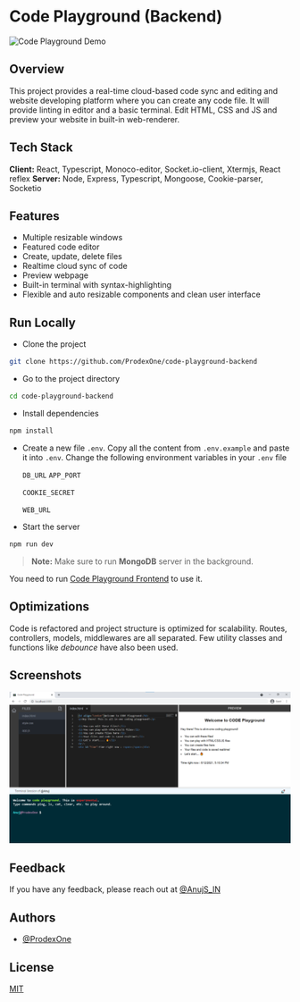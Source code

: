 # Code Playground (Backend)

![Code Playground Demo](https://raw.githubusercontent.com/ProdexOne/code-playground-frontend/master/img/code-playground.gif)

## Overview

This project provides a real-time cloud-based code sync and editing and website developing platform where you can create any code file. It will provide linting in editor and a basic terminal. Edit HTML, CSS and JS and preview your website in built-in web-renderer.

## Tech Stack

**Client:** React, Typescript, Monoco-editor, Socket.io-client, Xtermjs, React reflex
**Server:** Node, Express, Typescript, Mongoose, Cookie-parser, Socketio

## Features

- Multiple resizable windows
- Featured code editor
- Create, update, delete files
- Realtime cloud sync of code
- Preview webpage
- Built-in terminal with syntax-highlighting
- Flexible and auto resizable components and clean user interface

## Run Locally

- Clone the project

```bash
git clone https://github.com/ProdexOne/code-playground-backend
```

- Go to the project directory

```bash
cd code-playground-backend
```

- Install dependencies

```bash
npm install
```

- Create a new file `.env`. Copy all the content from `.env.example` and paste it into `.env`. Change the following environment variables in your `.env` file

  `DB_URL`
  `APP_PORT`

  `COOKIE_SECRET`

  `WEB_URL`

- Start the server

```bash
npm run dev
```

> **Note:** Make sure to run **MongoDB** server in the background.

You need to run [Code Playground Frontend](https://github.com/ProdexOne/code-playground-frontend) to use it.

## Optimizations

Code is refactored and project structure is optimized for scalability. Routes, controllers, models, middlewares are all separated. Few utility classes and functions like _debounce_ have also been used.

## Screenshots

![App Screenshot](https://raw.githubusercontent.com/ProdexOne/code-playground-frontend/master/img/code-playground.png)

## Feedback

If you have any feedback, please reach out at [@AnujS_IN](https://twitter.com/AnujS_IN)

## Authors

- [@ProdexOne](https://www.github.com/ProdexOne)

## License

[MIT](https://choosealicense.com/licenses/mit/)
